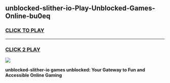 
## unblocked-slither-io-Play-Unblocked-Games-Online-bu0eq
<h3>
<a href="https://premium76.site?title=unblocked-slither-io&ref=25A">CLICK TO PLAY</a></h3>
<hr>

<h3>
<a href="https://premium76.site?title=unblocked-slither-io&ref=25A">CLICK 2 PLAY</a>
  
</h3>

<a href="https://premium76.site?title=unblocked-slither-io&ref=25A"><img src="https://clearcache.store/games.png"></a>


**unblocked-slither-io games unblocked: Your Gateway to Fun and Accessible Online Gaming**
